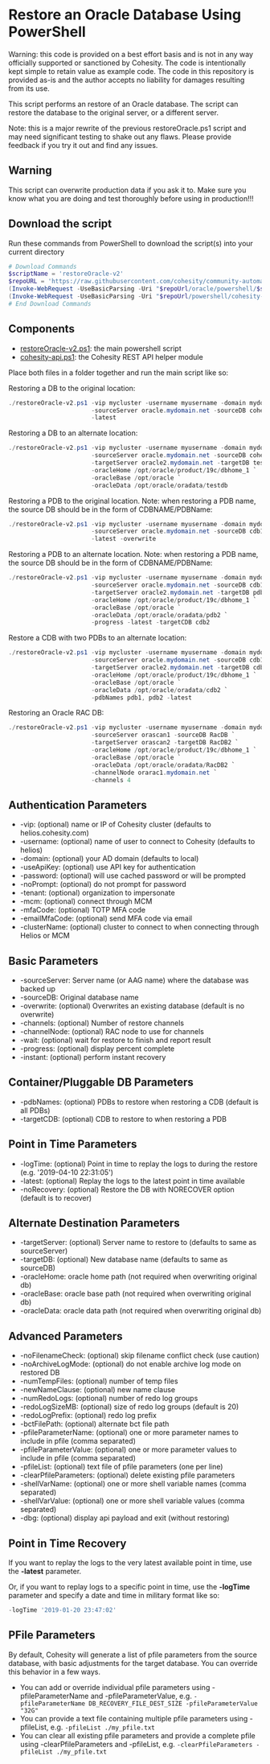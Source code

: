 # Restore an Oracle Database Using PowerShell

Warning: this code is provided on a best effort basis and is not in any way officially supported or sanctioned by Cohesity. The code is intentionally kept simple to retain value as example code. The code in this repository is provided as-is and the author accepts no liability for damages resulting from its use.

This script performs an restore of an Oracle database. The script can restore the database to the original server, or a different server.

Note: this is a major rewrite of the previous restoreOracle.ps1 script and may need significant testing to shake out any flaws. Please provide feedback if you try it out and find any issues.

## Warning

This script can overwrite production data if you ask it to. Make sure you know what you are doing and test thoroughly before using in production!!!

## Download the script

Run these commands from PowerShell to download the script(s) into your current directory

```powershell
# Download Commands
$scriptName = 'restoreOracle-v2'
$repoURL = 'https://raw.githubusercontent.com/cohesity/community-automation-samples/main'
(Invoke-WebRequest -UseBasicParsing -Uri "$repoUrl/oracle/powershell/$scriptName/$scriptName.ps1").content | Out-File "$scriptName.ps1"; (Get-Content "$scriptName.ps1") | Set-Content "$scriptName.ps1"
(Invoke-WebRequest -UseBasicParsing -Uri "$repoUrl/powershell/cohesity-api/cohesity-api.ps1").content | Out-File cohesity-api.ps1; (Get-Content cohesity-api.ps1) | Set-Content cohesity-api.ps1
# End Download Commands
```

## Components

* [restoreOracle-v2.ps1](https://raw.githubusercontent.com/cohesity/community-automation-samples/main/oracle/powershell/restoreOracle-v2/restoreOracle-v2.ps1): the main powershell script
* [cohesity-api.ps1](https://raw.githubusercontent.com/cohesity/community-automation-samples/main/powershell/cohesity-api/cohesity-api.ps1): the Cohesity REST API helper module

Place both files in a folder together and run the main script like so:

Restoring a DB to the original location:

```powershell
./restoreOracle-v2.ps1 -vip mycluster -username myusername -domain mydomain.net `
                       -sourceServer oracle.mydomain.net -sourceDB cohesity `
                       -latest
```

Restoring a DB to an alternate location:

```powershell
./restoreOracle-v2.ps1 -vip mycluster -username myusername -domain mydomain.net `
                       -sourceServer oracle.mydomain.net -sourceDB cohesity `
                       -targetServer oracle2.mydomain.net -targetDB testdb `
                       -oracleHome /opt/oracle/product/19c/dbhome_1 `
                       -oracleBase /opt/oracle `
                       -oracleData /opt/oracle/oradata/testdb
```

Restoring a PDB to the original location. Note: when restoring a PDB name, the source DB should be in the form of CDBNAME/PDBName:

```powershell
./restoreOracle-v2.ps1 -vip mycluster -username myusername -domain mydomain.net `
                       -sourceServer oracle.mydomain.net -sourceDB cdb1/pdb1 `
                       -latest -overwrite
```

Restoring a PDB to an alternate location. Note: when restoring a PDB name, the source DB should be in the form of CDBNAME/PDBName:

```powershell
./restoreOracle-v2.ps1 -vip mycluster -username myusername -domain mydomain.net `
                       -sourceServer oracle.mydomain.net -sourceDB cdb1/pdb1 `
                       -targetServer oracle2.mydomain.net -targetDB pdb2 `
                       -oracleHome /opt/oracle/product/19c/dbhome_1 `
                       -oracleBase /opt/oracle `
                       -oracleData /opt/oracle/oradata/pdb2 `
                       -progress -latest -targetCDB cdb2
```

Restore a CDB with two PDBs to an alternate location:

```powershell
./restoreOracle-v2.ps1 -vip mycluster -username myusername -domain mydomain.net `
                       -sourceServer oracle.mydomain.net -sourceDB cdb1 `
                       -targetServer oracle2.mydomain.net -targetDB cdb2 `
                       -oracleHome /opt/oracle/product/19c/dbhome_1 `
                       -oracleBase /opt/oracle `
                       -oracleData /opt/oracle/oradata/cdb2 `
                       -pdbNames pdb1, pdb2 -latest
```

Restoring an Oracle RAC DB:

```powershell
./restoreOracle-v2.ps1 -vip mycluster -username myusername -domain mydomain.net `
                       -sourceServer orascan1 -sourceDB RacDB `
                       -targetServer orascan2 -targetDB RacDB2 `
                       -oracleHome /opt/oracle/product/19c/dbhome_1 `
                       -oracleBase /opt/oracle `
                       -oracleData /opt/oracle/oradata/RacDB2 `
                       -channelNode orarac1.mydomain.net `
                       -channels 4
```

## Authentication Parameters

* -vip: (optional) name or IP of Cohesity cluster (defaults to helios.cohesity.com)
* -username: (optional) name of user to connect to Cohesity (defaults to helios)
* -domain: (optional) your AD domain (defaults to local)
* -useApiKey: (optional) use API key for authentication
* -password: (optional) will use cached password or will be prompted
* -noPrompt: (optional) do not prompt for password
* -tenant: (optional) organization to impersonate
* -mcm: (optional) connect through MCM
* -mfaCode: (optional) TOTP MFA code
* -emailMfaCode: (optional) send MFA code via email
* -clusterName: (optional) cluster to connect to when connecting through Helios or MCM

## Basic Parameters

* -sourceServer: Server name (or AAG name) where the database was backed up
* -sourceDB: Original database name
* -overwrite: (optional) Overwrites an existing database (default is no overwrite)
* -channels: (optional) Number of restore channels
* -channelNode: (optional) RAC node to use for channels
* -wait: (optional) wait for restore to finish and report result
* -progress: (optional) display percent complete
* -instant: (optional) perform instant recovery

## Container/Pluggable DB Parameters

* -pdbNames: (optional) PDBs to restore when restoring a CDB (default is all PDBs)
* -targetCDB: (optional) CDB to restore to when restoring a PDB

## Point in Time Parameters

* -logTime: (optional) Point in time to replay the logs to during the restore (e.g. '2019-04-10 22:31:05')
* -latest: (optional) Replay the logs to the latest point in time available
* -noRecovery: (optional) Restore the DB with NORECOVER option (default is to recover)

## Alternate Destination Parameters

* -targetServer: (optional) Server name to restore to (defaults to same as sourceServer)
* -targetDB: (optional) New database name (defaults to same as sourceDB)
* -oracleHome: oracle home path (not required when overwriting original db)
* -oracleBase: oracle base path (not required when overwriting original db)
* -oracleData: oracle data path (not required when overwriting original db)

## Advanced Parameters

* -noFilenameCheck: (optional) skip filename conflict check (use caution)
* -noArchiveLogMode: (optional) do not enable archive log mode on restored DB
* -numTempFiles: (optional) number of temp files
* -newNameClause: (optional) new name clause
* -numRedoLogs: (optional) number of redo log groups
* -redoLogSizeMB: (optional) size of redo log groups (default is 20)
* -redoLogPrefix: (optional) redo log prefix
* -bctFilePath: (optional) alternate bct file path
* -pfileParameterName: (optional) one or more parameter names to include in pfile (comma separated)
* -pfileParameterValue: (optional) one or more parameter values to include in pfile (comma separated)
* -pfileList: (optional) text file of pfile parameters (one per line)
* -clearPfileParameters: (optional) delete existing pfile parameters
* -shellVarName: (optional) one or more shell variable names (comma separated)
* -shellVarValue: (optional) one or more shell variable values (comma separated)
* -dbg: (optional) display api payload and exit (without restoring)

## Point in Time Recovery

If you want to replay the logs to the very latest available point in time, use the **-latest** parameter.

Or, if you want to replay logs to a specific point in time, use the **-logTime** parameter and specify a date and time in military format like so:

```powershell
-logTime '2019-01-20 23:47:02'
```

## PFile Parameters

By default, Cohesity will generate a list of pfile parameters from the source database, with basic adjustments for the target database. You can override this behavior in a few ways.

* You can add or override individual pfile parameters using -pfileParameterName and -pfileParameterValue, e.g. `-pfileParameterName DB_RECOVERY_FILE_DEST_SIZE -pfileParameterValue "32G"`
* You can provide a text file containing multiple pfile parameters using -pfileList, e.g. `-pfileList ./my_pfile.txt`
* You can clear all existing pfile parameters and provide a complete pfile using -clearPfileParameters and -pfileList, e.g. `-clearPfileParameters -pfileList ./my_pfile.txt`
